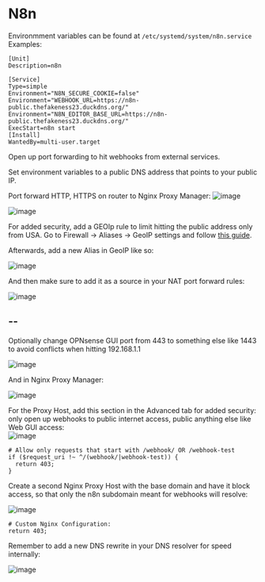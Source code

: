 # N8n

Environmment variables can be found at `/etc/systemd/system/n8n.service`
Examples:

```
[Unit]
Description=n8n

[Service]
Type=simple
Environment="N8N_SECURE_COOKIE=false"
Environment="WEBHOOK_URL=https://n8n-public.thefakeness23.duckdns.org/"
Environment="N8N_EDITOR_BASE_URL=https://n8n-public.thefakeness23.duckdns.org/"
ExecStart=n8n start
[Install]
WantedBy=multi-user.target
```

Open up port forwarding to hit webhooks from external services.
  
Set environment variables to a public DNS address that points to your public IP.

Port forward HTTP, HTTPS on router to Nginx Proxy Manager:
![image](https://github.com/user-attachments/assets/e03d764d-064c-412d-a1b8-286b361a2157)  


![image](https://github.com/user-attachments/assets/b316b123-5598-4fce-a2a3-6160bc21c4a8)  


For added security, add a GEOIp rule to limit hitting the public address only from USA. Go to Firewall -> Aliases -> GeoIP settings and follow [this guide](https://docs.opnsense.org/manual/how-tos/maxmind_geo_ip.html).  

Afterwards, add a new Alias in GeoIP like so:  

![image](https://github.com/user-attachments/assets/277b83af-1a29-40b5-a01b-b3301fb5c235)  

And then make sure to add it as a source in your NAT port forward rules:  

![image](https://github.com/user-attachments/assets/41ec5a8b-1ec8-4e24-9ed4-b6f18b4552c4)  
  
## --

Optionally change OPNsense GUI port from 443 to something else like 1443 to avoid conflicts when hitting 192.168.1.1  

![image](https://github.com/user-attachments/assets/a57d2fdb-6486-4efc-ab45-bb00bc6b6e17)  


And in Nginx Proxy Manager:

![image](https://github.com/user-attachments/assets/af72947f-a6ab-4577-abc1-43119ebdaa66)  

For the Proxy Host, add this section in the Advanced tab for added security: only open up webhooks to public internet access, public anything else like Web GUI access:  
![image](https://github.com/user-attachments/assets/344de078-4b5a-4f98-8831-1a3c67847b9a)  


```
# Allow only requests that start with /webhook/ OR /webhook-test
if ($request_uri !~ ^/(webhook/|webhook-test)) {
  return 403;
}
```
  
Create a second Nginx Proxy Host with the base domain and have it block access, so that only the n8n subdomain meant for webhooks will resolve:  

![image](https://github.com/user-attachments/assets/f7660926-2e7a-4070-aa8d-0acfe3ab3844)  

```
# Custom Nginx Configuration:
return 403;
```




Remember to add a new DNS rewrite in your DNS resolver for speed internally: 

![image](https://github.com/user-attachments/assets/7c91a3b0-659e-48d1-be54-1e7536c16479)  



